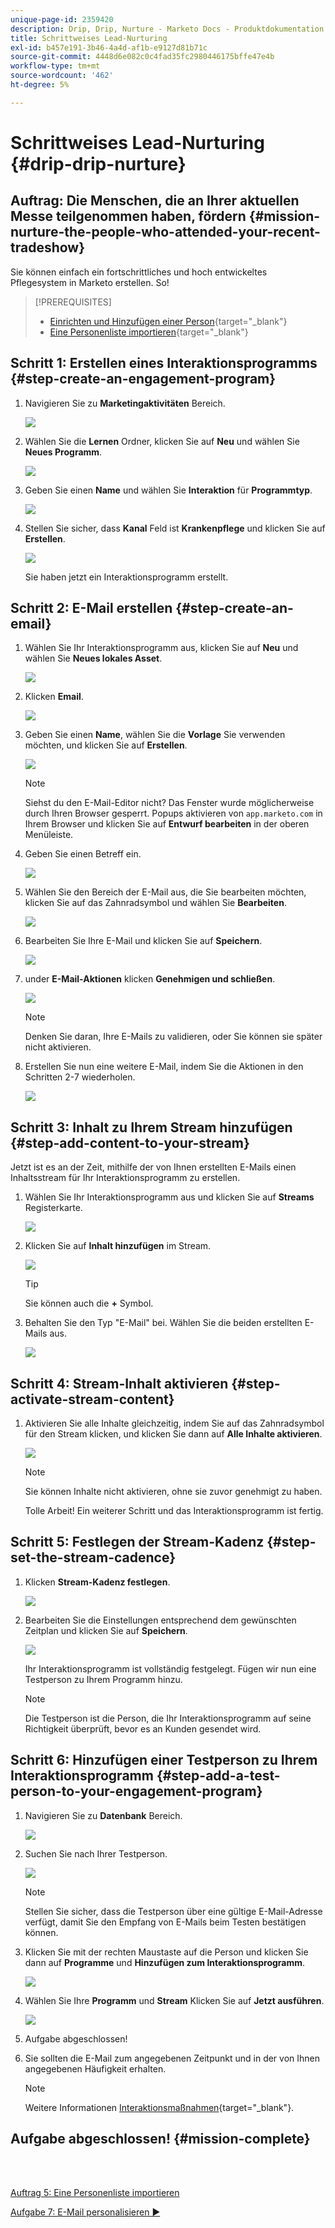 ```yaml
---
unique-page-id: 2359420
description: Drip, Drip, Nurture - Marketo Docs - Produktdokumentation
title: Schrittweises Lead-Nurturing
exl-id: b457e191-3b46-4a4d-af1b-e9127d81b71c
source-git-commit: 4448d6e082c0c4fad35fc2980446175bffe47e4b
workflow-type: tm+mt
source-wordcount: '462'
ht-degree: 5%

---
```


# Schrittweises Lead-Nurturing {#drip-drip-nurture}

## Auftrag: Die Menschen, die an Ihrer aktuellen Messe teilgenommen haben, fördern {#mission-nurture-the-people-who-attended-your-recent-tradeshow}

Sie können einfach ein fortschrittliches und hoch entwickeltes Pflegesystem in Marketo erstellen. So!

>[!PREREQUISITES]
>
>* [Einrichten und Hinzufügen einer Person](/help/marketo/getting-started/quick-wins/get-set-up-and-add-a-person.md){target=&quot;_blank&quot;}
>* [Eine Personenliste importieren](/help/marketo/getting-started/quick-wins/import-a-list-of-people.md){target=&quot;_blank&quot;}


## Schritt 1: Erstellen eines Interaktionsprogramms {#step-create-an-engagement-program}

1. Navigieren Sie zu **Marketingaktivitäten** Bereich.

   ![](assets/drip-drip-nurture-1.png)

1. Wählen Sie die **Lernen** Ordner, klicken Sie auf **Neu** und wählen Sie **Neues Programm**.

   ![](assets/drip-drip-nurture-2.png)

1. Geben Sie einen **Name** und wählen Sie **Interaktion** für **Programmtyp**.

   ![](assets/drip-drip-nurture-3.png)

1. Stellen Sie sicher, dass **Kanal** Feld ist **Krankenpflege** und klicken Sie auf **Erstellen**.

   ![](assets/drip-drip-nurture-4.png)

   Sie haben jetzt ein Interaktionsprogramm erstellt.

## Schritt 2: E-Mail erstellen {#step-create-an-email}

1. Wählen Sie Ihr Interaktionsprogramm aus, klicken Sie auf **Neu** und wählen Sie **Neues lokales Asset**.

   ![](assets/drip-drip-nurture-5.png)

1. Klicken **Email**.

   ![](assets/drip-drip-nurture-6.png)

1. Geben Sie einen **Name**, wählen Sie die **Vorlage** Sie verwenden möchten, und klicken Sie auf **Erstellen**.

   ![](assets/drip-drip-nurture-7.png)

   >[!NOTE]
   >
   >Siehst du den E-Mail-Editor nicht? Das Fenster wurde möglicherweise durch Ihren Browser gesperrt. Popups aktivieren von `app.marketo.com` in Ihrem Browser und klicken Sie auf **Entwurf bearbeiten** in der oberen Menüleiste.

1. Geben Sie einen Betreff ein.

   ![](assets/drip-drip-nurture-8.png)

1. Wählen Sie den Bereich der E-Mail aus, die Sie bearbeiten möchten, klicken Sie auf das Zahnradsymbol und wählen Sie **Bearbeiten**.

   ![](assets/drip-drip-nurture-9.png)

1. Bearbeiten Sie Ihre E-Mail und klicken Sie auf **Speichern**.

   ![](assets/drip-drip-nurture-10.png)

1. under **E-Mail-Aktionen** klicken **Genehmigen und schließen**.

   ![](assets/drip-drip-nurture-11.png)

   >[!NOTE]
   >
   >Denken Sie daran, Ihre E-Mails zu validieren, oder Sie können sie später nicht aktivieren.

1. Erstellen Sie nun eine weitere E-Mail, indem Sie die Aktionen in den Schritten 2-7 wiederholen.

   ![](assets/drip-drip-nurture-12.png)

## Schritt 3: Inhalt zu Ihrem Stream hinzufügen {#step-add-content-to-your-stream}

Jetzt ist es an der Zeit, mithilfe der von Ihnen erstellten E-Mails einen Inhaltsstream für Ihr Interaktionsprogramm zu erstellen.

1. Wählen Sie Ihr Interaktionsprogramm aus und klicken Sie auf **Streams** Registerkarte.

   ![](assets/drip-drip-nurture-13.png)

1. Klicken Sie auf **Inhalt hinzufügen** im Stream.

   ![](assets/drip-drip-nurture-14.png)

   >[!TIP]
   >
   >Sie können auch die **+** Symbol.

1. Behalten Sie den Typ &quot;E-Mail&quot; bei. Wählen Sie die beiden erstellten E-Mails aus.

   ![](assets/drip-drip-nurture-15.png)

## Schritt 4: Stream-Inhalt aktivieren {#step-activate-stream-content}

1. Aktivieren Sie alle Inhalte gleichzeitig, indem Sie auf das Zahnradsymbol für den Stream klicken, und klicken Sie dann auf **Alle Inhalte aktivieren**.

   ![](assets/drip-drip-nurture-16.png)

   >[!NOTE]
   >
   >Sie können Inhalte nicht aktivieren, ohne sie zuvor genehmigt zu haben.

   Tolle Arbeit! Ein weiterer Schritt und das Interaktionsprogramm ist fertig.

## Schritt 5: Festlegen der Stream-Kadenz {#step-set-the-stream-cadence}

1. Klicken **Stream-Kadenz festlegen**.

   ![](assets/drip-drip-nurture-17.png)

1. Bearbeiten Sie die Einstellungen entsprechend dem gewünschten Zeitplan und klicken Sie auf **Speichern**.

   ![](assets/drip-drip-nurture-18.png)

   Ihr Interaktionsprogramm ist vollständig festgelegt. Fügen wir nun eine Testperson zu Ihrem Programm hinzu.

   >[!NOTE]
   >
   >Die Testperson ist die Person, die Ihr Interaktionsprogramm auf seine Richtigkeit überprüft, bevor es an Kunden gesendet wird.

## Schritt 6: Hinzufügen einer Testperson zu Ihrem Interaktionsprogramm {#step-add-a-test-person-to-your-engagement-program}

1. Navigieren Sie zu **Datenbank** Bereich.

   ![](assets/drip-drip-nurture-19.png)

1. Suchen Sie nach Ihrer Testperson.

   ![](assets/drip-drip-nurture-20.png)

   >[!NOTE]
   >
   >Stellen Sie sicher, dass die Testperson über eine gültige E-Mail-Adresse verfügt, damit Sie den Empfang von E-Mails beim Testen bestätigen können.

1. Klicken Sie mit der rechten Maustaste auf die Person und klicken Sie dann auf **Programme** und **Hinzufügen zum Interaktionsprogramm**.

   ![](assets/drip-drip-nurture-21.png)

1. Wählen Sie Ihre **Programm** und **Stream** Klicken Sie auf **Jetzt ausführen**.

   ![](assets/drip-drip-nurture-22.png)

1. Aufgabe abgeschlossen!

1. Sie sollten die E-Mail zum angegebenen Zeitpunkt und in der von Ihnen angegebenen Häufigkeit erhalten.

   >[!NOTE]
   >
   >Weitere Informationen [Interaktionsmaßnahmen](/help/marketo/product-docs/email-marketing/drip-nurturing/creating-an-engagement-program/understanding-engagement-programs.md){target=&quot;_blank&quot;}.

## Aufgabe abgeschlossen! {#mission-complete}

<br> 

[Auftrag 5: Eine Personenliste importieren](/help/marketo/getting-started/quick-wins/import-a-list-of-people.md)

[Aufgabe 7: E-Mail personalisieren ►](/help/marketo/getting-started/quick-wins/personalize-an-email.md)
